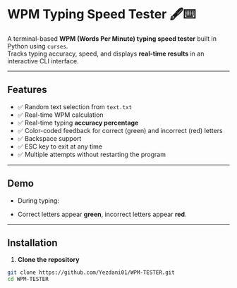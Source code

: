 # WPM Typing Speed Tester 🖋️⌨️

A terminal-based **WPM (Words Per Minute) typing speed tester** built in Python using `curses`.  
Tracks typing accuracy, speed, and displays **real-time results** in an interactive CLI interface.

---

## Features

- ✅ Random text selection from `text.txt`  
- ✅ Real-time WPM calculation  
- ✅ Real-time typing **accuracy percentage**  
- ✅ Color-coded feedback for correct (green) and incorrect (red) letters  
- ✅ Backspace support  
- ✅ ESC key to exit at any time  
- ✅ Multiple attempts without restarting the program  

---

## Demo


- During typing:


- Correct letters appear **green**, incorrect letters appear **red**.  

---

## Installation

1. **Clone the repository**
```bash
git clone https://github.com/Yezdani01/WPM-TESTER.git
cd WPM-TESTER

